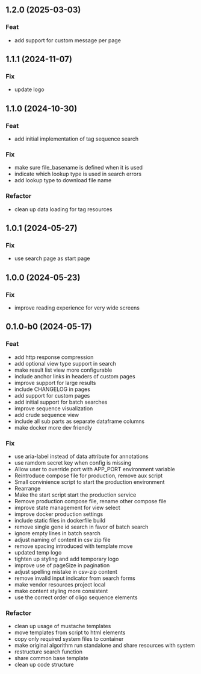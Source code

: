 ## 1.2.0 (2025-03-03)

### Feat

- add support for custom message per page

## 1.1.1 (2024-11-07)

### Fix

- update logo

## 1.1.0 (2024-10-30)

### Feat

- add initial implementation of tag sequence search

### Fix

- make sure file_basename is defined when it is used
- indicate which lookup type is used in search errors
- add lookup type to download file name

### Refactor

- clean up data loading for tag resources

## 1.0.1 (2024-05-27)

### Fix

- use search page as start page

## 1.0.0 (2024-05-23)

### Fix

- improve reading experience for very wide screens

## 0.1.0-b0 (2024-05-17)

### Feat

- add http response compression
- add optional view type support in search
- make result list view more configurable
- include anchor links in headers of custom pages
- improve support for large results
- include CHANGELOG in pages
- add support for custom pages
- add initial support for batch searches
- improve sequence visualization
- add crude sequence view
- include all sub parts as separate dataframe columns
- make docker more dev friendly

### Fix

- use aria-label instead of data attribute for annotations
- use ramdom secret key when config is missing
- Allow user to override port with APP_PORT environment variable
- Reintroduce compose file for production, remove aux script
- Small convinience script to start the production environment
- Rearrange
- Make the start script start the production service
- Remove production compose file, rename other compose file
- improve state management for view select
- improve docker production settings
- include static files in dockerfile build
- remove single gene id search in favor of batch search
- ignore empty lines in batch search
- adjust naming of content in csv zip file
- remove spacing introduced with template move
- updated temp logo
- tighten up styling and add temporary logo
- improve use of pageSize in pagination
- adjust spelling mistake in csv-zip content
- remove invalid input indicator from search forms
- make vendor resources project local
- make content styling more consistent
- use the correct order of oligo sequence elements

### Refactor

- clean up usage of mustache templates
- move templates from script to html elements
- copy only required system files to container
- make original algorithm run standalone and share resources with system
- restructure search function
- share common base template
- clean up code structure
